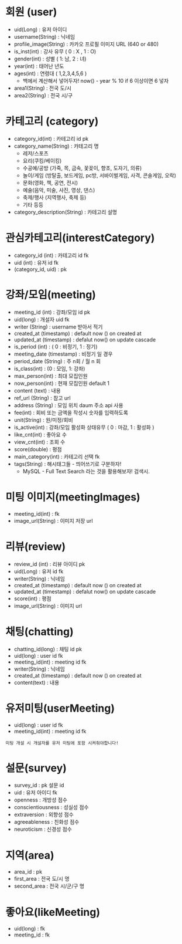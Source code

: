 # 회원 (user)

- uid(Long) : 유저 아이디
- username(String) : 닉네임
- profile_image(String) : 카카오 프로필 이미지 URL (640 or 480)
- is_inst(int) : 강사 유무 ( 0 : X , 1 : O)
- gender(int) : 성별 ( 1: 남, 2 : 녀)
- year(int) :  태어난 년도 
- ages(int) : 연령대 ( 1,2,3,4,5,6 ) 
  - 백에서 계산해서 넣어두자! now() - year % 10 if 6 이상이면 6 넣자
- area1(String) : 전국 도/시 
- area2(String) : 전국 시/구 



# 카테고리 (category)

- category_id(int) : 카테고리 id pk
- category_name(String) : 카테고리 명
  - 레저/스포츠
  - 요리(쿠킹/베이킹)
  - 수공예/공방 (가죽, 목, 금속, 꽃꽂이, 향초, 도자기, 의류)
  - 놀이/게임 (방탈출, 보드게임, pc방, 서바이벌게임, 사격, 콘솔게임, 오락)
  - 문화(영화, 책, 공연, 전시)
  - 예술(음악, 미술, 사진, 영상, 댄스)
  - 축제/행사 (지역행사, 축제 등)
  - 기타 등등
- category_description(String) : 카테고리 설명



# 관심카테고리(interestCategory)

- category_id (int) : 카테고리 id fk
- uid (int) : 유저 id fk
- (category_id, uid) : pk



# 강좌/모임(meeting)

- meeting_id (int) : 강좌/모임 id pk
- uid(long) : 개설자 uid fk
- writer (String) : username 받아서 적기
- created_at (timestamp) : default now () on created at
- updated_at (timestamp) : defalut now() on update cascade 
- is_period (int) : ( 0 : 비정기, 1 : 정기)
- meeting_date (timestamp) : 비정기 일 경우
- period_date (String) : 주 n회 / 월 n 회
- is_class(int) : (0 : 모임, 1: 강좌)
- max_person(int) : 최대 모집인원
- now_person(int) : 현재 모집인원 default  1
- content (text) : 내용
- ref_url (String) : 참고 url
- address (String) : 모임 위치 daum 주소 api 사용
- fee(int) : 회비 또는 금액을 작성시 숫자를 입력하도록
- unit(String) : 원/미정/회비
- is_active(int) : 강좌/모임 활성화 상태유무 ( 0 : 마감, 1 : 활성화 )
- like_cnt(int) : 좋아요 수
- view_cnt(int) : 조회 수
- score(double) : 평점
- main_category(int) : 카테고리 선택 fk
- tags(String) : 해시태그들 - 띄어쓰기로 구분하자! 
  - MySQL - Full Text Search 라는 것을 활용해보자! 검색시.



# 미팅 이미지(meetingImages)

- meeting_id(int) : fk
- image_url(String) : 이미지 저장 url 



# 리뷰(review)

- review_id (int) : 리뷰 아이디 pk
- uid(Long) : 유저 id fk
- writer(String) : 닉네임
- created_at (timestamp) : default now () on created at
- updated_at (timestamp) : defalut now() on update cascade 
- score(int) : 평점
- image_url(String) : 이미지 url



# 채팅(chatting)

- chatting_id(long) : 채팅 id pk
- uid(long) : user id fk
- meeting_id(int) : meeting id fk
- writer(String) : 닉네임
- created_at (timestamp) : default now () on created at
- content(text) : 내용



# 유저미팅(userMeeting)

- uid(long) : user id fk
- meeting_id(int) : meeting id fk

`미팅 개설 시 개설자를 유저 미팅에 포함 시켜줘야합니다!`



# 설문(survey)

- survey_id : pk 설문 id
- uid : 유저 아이디 fk
- openness : 개방성 점수
- conscientiousness : 성실성 점수
- extraversion : 외향성 점수
- agreeableness : 친화성 점수
- neuroticism : 신경성 점수



# 지역(area)

- area_id : pk
- first_area : 전국 도/시 명
- second_area : 전국 시/군/구 명



# 좋아요(likeMeeting)

* uid(long) : fk
* meeting_id : fk